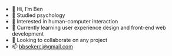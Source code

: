 - 👋 Hi, I’m Ben
- 🧠 Studied psychology
- 👀 Interested in human-computer interaction 
- 🌱 Currently learning user experience design and front-end web development
- 💞️ Looking to collaborate on any project
- 📫 bbsekerci@gmail.com

<!---
bbsekerci/bbsekerci is a ✨ special ✨ repository because its `README.md` (this file) appears on your GitHub profile.
You can click the Preview link to take a look at your changes.
--->
